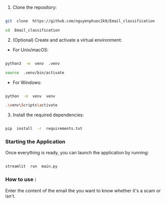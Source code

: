 
1. Clone the repository:
```bash

git  clone  https://github.com/nguyenphuoc2k9/Email_classification

cd  Email_classification

```

  

2. (Optional) Create and activate a virtual environment:

  

- For Unix/macOS:

  

```bash

python3  -m  venv  .venv

source  .venv/bin/activate

```

  

- For Windows:

  

```bash

python  -m  venv  venv

.\venv\Scripts\activate

```

  

3. Install the required dependencies:

  

```bash

pip  install  -r  requirements.txt

```

  

### Starting the Application

  

Once everything is ready, you can launch the application by running:

  

```bash

streamlit  run  main.py

```
### How to use :
Enter the content of the email the you want to know whether it's a scam or isn't. 